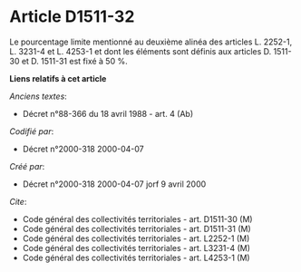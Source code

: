 # Article D1511-32

Le pourcentage limite mentionné au deuxième alinéa des articles L. 2252-1, L. 3231-4 et L. 4253-1 et dont les éléments sont
définis aux articles D. 1511-30 et D. 1511-31 est fixé à 50 %.

**Liens relatifs à cet article**

_Anciens textes_:

  - Décret n°88-366 du 18 avril 1988 - art. 4 (Ab)

_Codifié par_:

  - Décret n°2000-318 2000-04-07

_Créé par_:

  - Décret n°2000-318 2000-04-07 jorf 9 avril 2000

_Cite_:

  - Code général des collectivités territoriales - art. D1511-30 (M)
  - Code général des collectivités territoriales - art. D1511-31 (M)
  - Code général des collectivités territoriales - art. L2252-1 (M)
  - Code général des collectivités territoriales - art. L3231-4 (M)
  - Code général des collectivités territoriales - art. L4253-1 (M)
